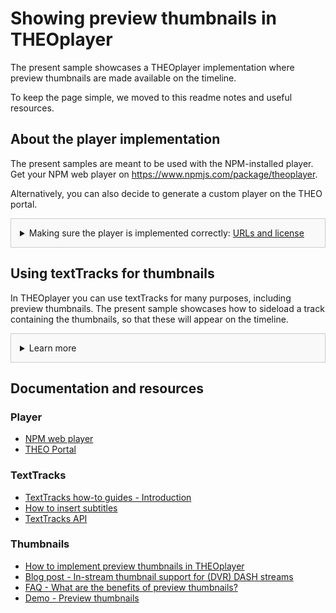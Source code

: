 # Showing preview thumbnails in THEOplayer
The present sample showcases a THEOplayer implementation where preview thumbnails are made available on the timeline.

To keep the page simple, we moved to this readme notes and useful resources.

## About the player implementation
The present samples are meant to be used with the NPM-installed player. Get your NPM web player on https://www.npmjs.com/package/theoplayer.

Alternatively, you can also decide to generate a custom player on the THEO portal.

<details style="border:1px solid #ccc;padding:1em; background-color:#f9f9f9">
  <summary>Making sure the player is implemented correctly: <u>URLs and license</u></summary>

### Check the URLs
Once you have installed your player, check whether the following URLs need changing to point to the folder containing the player SDK:
* UI CSS library: `href="../../node_modules/theoplayer/ui.css"`
* THEOplayer library: `src="../../node_modules/theoplayer/THEOplayer.js"`
* libraryLocation: `libraryLocation: "../../node_modules/theoplayer/"`

### License
The license included in the implementation only allows for playback on _localhost_.
To play on any other domains, as well as to make sure your license doesn't expire, get your license on  https://portal.theoplayer.com.
</details>

## Using textTracks for thumbnails
In THEOplayer you can use textTracks for many purposes, including preview thumbnails.
The present sample showcases how to sideload a track containing the thumbnails, so that these will appear on the timeline.

<details style="border:1px solid #ccc;padding:1em; background-color:#f9f9f9">
  <summary>Learn more</summary>

### About textTracks
In THEOplayer, the textTracks can be used for a variety of purposes: showing captions, passing metadata, activating timeline thumbnails and marking chapters.

Check the other samples for other textTracks functionalities, and the links below for related resources.

### Additional notes about preview thumbnails
* <u>In-stream thumbnails</u> - As for other textTracks, THEOplayer supports both sideloaded files and tracks defined directly in the stream.
* <u>Thumbnails generation</u> - The easiest way to generate thumbnails is to create them based on key frames of your segments. Advanced packagers today support this feature and will offer the possibility to amend your manifest files with a thumbnail stream.
* <u>Retrieving single cues</u> - The API also exposes the content of each available image as a list of timed cues. This allows you to use the thumbnails for other use cases, like updating your EPG icon or creating a custom thumbnail display.

To know more about both topics, check out the linked documentation.
</details>

## Documentation and resources
### Player
* [NPM web player](https://www.npmjs.com/package/theoplayer)
* [THEO Portal](https://portal.theoplayer.com)

### TextTracks
* [TextTracks how-to guides - Introduction](https://docs.theoplayer.com/how-to-guides/10-texttrack/00-introduction.md)
* [How to insert subtitles](https://docs.theoplayer.com/how-to-guides/10-texttrack/04-how-to-insert-subtitles.md)
* [TextTracks API](https://docs.theoplayer.com/api-reference/web/theoplayer.texttrack.md)

### Thumbnails
* [How to implement preview thumbnails in THEOplayer](https://docs.theoplayer.com/how-to-guides/10-texttrack/05-how-to-implement-preview-thumbnails.md)
* [Blog post - In-stream thumbnail support for (DVR) DASH streams](https://www.theoplayer.com/blog/in-stream-thumbnail-support-dvr-dash-streams)
* [FAQ - What are the benefits of preview thumbnails?](https://docs.theoplayer.com/knowledge-base/03-playback/02-what-are-the-benefits-of-preview-thumbnails.md) 
* [Demo - Preview thumbnails](https://www.theoplayer.com/theoplayer-demo-preview-thumbnails)